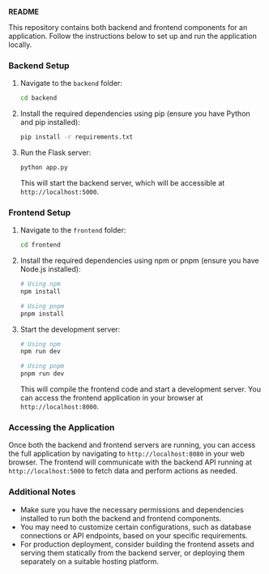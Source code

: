 **README**

This repository contains both backend and frontend components for an application. Follow the instructions below to set up and run the application locally.

### Backend Setup

1. Navigate to the `backend` folder:

    ```bash
    cd backend
    ```

2. Install the required dependencies using pip (ensure you have Python and pip installed):

    ```bash
    pip install -r requirements.txt
    ```

3. Run the Flask server:

    ```bash
    python app.py
    ```

   This will start the backend server, which will be accessible at `http://localhost:5000`.

### Frontend Setup

1. Navigate to the `frontend` folder:

    ```bash
    cd frontend
    ```

2. Install the required dependencies using npm or pnpm (ensure you have Node.js installed):

    ```bash
    # Using npm
    npm install
    
    # Using pnpm
    pnpm install
    ```

3. Start the development server:

    ```bash
    # Using npm
    npm run dev
    
    # Using pnpm
    pnpm run dev
    ```

   This will compile the frontend code and start a development server. You can access the frontend application in your browser at `http://localhost:8000`.

### Accessing the Application

Once both the backend and frontend servers are running, you can access the full application by navigating to `http://localhost:8080` in your web browser. The frontend will communicate with the backend API running at `http://localhost:5000` to fetch data and perform actions as needed.

### Additional Notes

- Make sure you have the necessary permissions and dependencies installed to run both the backend and frontend components.
- You may need to customize certain configurations, such as database connections or API endpoints, based on your specific requirements.
- For production deployment, consider building the frontend assets and serving them statically from the backend server, or deploying them separately on a suitable hosting platform.
